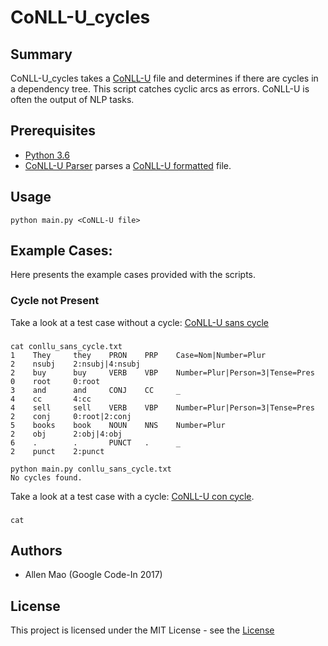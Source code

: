 # CoNLL-U_cycles
## Summary
CoNLL-U_cycles takes a [CoNLL-U](http://universaldependencies.org/format.html) file and determines 
if there are cycles in a dependency tree. This script catches cyclic arcs as errors. CoNLL-U is often the output of NLP
tasks.
## Prerequisites
* [Python 3.6](https://www.python.org/)
* [CoNLL-U Parser](https://github.com/EmilStenstrom/conllu) parses 
a [CoNLL-U formatted](http://universaldependencies.org/format.html) file.
## Usage
    python main.py <CoNLL-U file>
## Example Cases:
Here presents the example cases provided with the scripts.
### Cycle not Present
Take a look at a test case without a cycle: [CoNLL-U sans cycle](conllu_sans_cycle.txt)
###
    cat conllu_sans_cycle.txt
    1    They     they    PRON    PRP    Case=Nom|Number=Plur               2    nsubj    2:nsubj|4:nsubj
    2    buy      buy     VERB    VBP    Number=Plur|Person=3|Tense=Pres    0    root     0:root
    3    and      and     CONJ    CC     _                                  4    cc       4:cc
    4    sell     sell    VERB    VBP    Number=Plur|Person=3|Tense=Pres    2    conj     0:root|2:conj
    5    books    book    NOUN    NNS    Number=Plur                        2    obj      2:obj|4:obj
    6    .        .       PUNCT   .      _                                  2    punct    2:punct
    
    python main.py conllu_sans_cycle.txt
    No cycles found.
Take a look at a test case with a cycle: [CoNLL-U con cycle](conllu_con_cycle.txt).
###
    cat 
## Authors
* Allen Mao (Google Code-In 2017)
## License
This project is licensed under the MIT License - see the [License](LICENSE)

